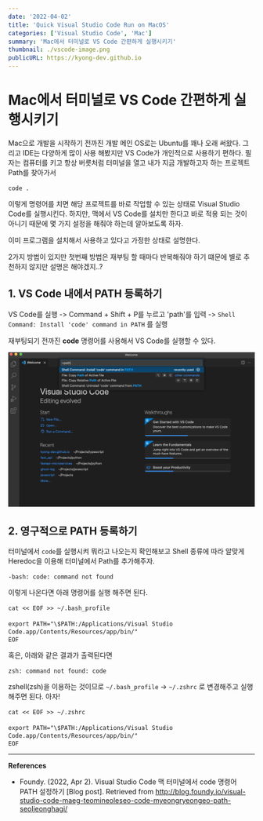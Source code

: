```yaml
---
date: '2022-04-02'
title: 'Quick Visual Studio Code Run on MacOS'
categories: ['Visual Studio Code', 'Mac']
summary: 'Mac에서 터미널로 VS Code 간편하게 실행시키기'
thumbnail: ./vscode-image.png
publicURL: https://kyong-dev.github.io
---
```

# Mac에서 터미널로 VS Code 간편하게 실행시키기

Mac으로 개발을 시작하기 전까진 개발 메인 OS로는 Ubuntu를 꽤나 오래 써왔다. 그리고 IDE는 다양하게 많이 사용 해봤지만 VS Code가 개인적으로 사용하기 편하다. 필자는 컴퓨터를 키고 항상 버릇처럼 터미널을 열고 내가 지금 개발하고자 하는 프로젝트 Path를 찾아가서 

    code .

이렇게 명령어를 치면 해당 프로젝트를 바로 작업할 수 있는 상태로 Visual Studio Code를 실행시킨다. 
하지만, 맥에서 VS Code를 설치만 한다고 바로 적용 되는 것이 아니기 때문에 몇 가지 설정을 해줘야 하는데 알아보도록 하자.


이미 프로그램을 설치해서 사용하고 있다고 가정한 상태로 설명한다.


2가지 방법이 있지만 첫번째 방법은 재부팅 할 때마다 반복해줘야 하기 떄문에 별로 추천하지 않지만 설명은 해야겠지..?

## 1. VS Code 내에서 PATH 등록하기

VS Code를 실행 -> Command + Shift + P를 누르고 'path'를 입력 -> `Shell Command: Install 'code' command in PATH` 를 실행

재부팅되기 전까진 **code** 명령어를 사용해서 VS Code를 실행할 수 있다.


![VSCode](./path-in-vscode.png)


## 2. 영구적으로 PATH 등록하기

터미널에서 `code`를 실행시켜 뭐라고 나오는지 확인해보고 Shell 종류에 따라 알맞게 Heredoc을 이용해 터미널에서 Path를 추가해주자.

    -bash: code: command not found

이렇게 나온다면 아래 명령어를 실행 해주면 된다.

    cat << EOF >> ~/.bash_profile

    export PATH="\$PATH:/Applications/Visual Studio Code.app/Contents/Resources/app/bin/"
    EOF


혹은, 아래와 같은 결과가 출력된다면

    zsh: command not found: code

zshell(zsh)을 이용하는 것이므로 `~/.bash_profile` -> `~/.zshrc` 로 변경해주고 실행 해주면 된다. 아자!

    cat << EOF >> ~/.zshrc

    export PATH="\$PATH:/Applications/Visual Studio Code.app/Contents/Resources/app/bin/"
    EOF

---

**References**
- Foundy. (2022, Apr 2). Visual Studio Code 맥 터미널에서 code 명령어 PATH 설정하기 [Blog post]. Retrieved from http://blog.foundy.io/visual-studio-code-maeg-teomineoleseo-code-myeongryeongeo-path-seoljeonghagi/

